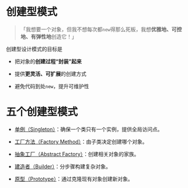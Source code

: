 # 创建型模式

> 「我想要一个对象，但我不想每次都`new`得那么死板，我想**优雅地、可控地、有弹性地**创造它！」

创建型设计模式的目标是

* 把对象的**创建过程“封装”起来**

* 提供**更灵活、可扩展**的创建方式

* 避免代码到处`new`，提升可维护性



# 五个创建型模式

* [单例（Singleton）](10.7.1.1.singleton-pattern.md)：确保一个类只有一个实例，提供全局访问点。

* [工厂方法（Factory Method）](10.7.1.2.factory-method.md)：由子类决定创建哪个对象。

* [抽象工厂（Abstract Factory）](10.7.1.3.abstract-factory.md)：创建相关对象的家族。

* [建造者（Builder）](10.7.1.4.builder-pattern.md)：分步骤构建复杂对象。

* [原型（Prototype）](10.7.1.5.prototype-pattern.md)：通过克隆现有对象创建新对象。
